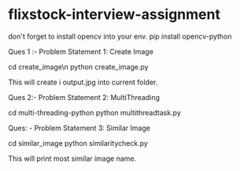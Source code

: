 # flixstock-interview-assignment

don't forget to install opencv into your env.
pip install opencv-python

Ques 1 :- Problem Statement 1: Create Image
 
 
 cd create_image\n
 python create_image.py
 
 This will create i output.jpg into current folder.
 
 Ques 2:- Problem Statement 2: MultiThreading
 
 cd multi-threading-python
 python multithreadtask.py
 
 
 Ques: - Problem Statement 3: Similar Image

cd similar_image
python similaritycheck.py

This will print most similar image name. 

